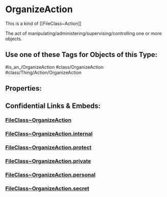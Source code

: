 ﻿---
limit: 9
mapWithTag: true
excludes: 
icon: link-2
version: "2.0"
tagNames:
  - class/OrganizeAction
  - class/Thing/Action/OrganizeAction
  - is_an_/OrganizeAction
  - schema-org/OrganizeAction
tags:
  - class/FileClass
  - class/OrganizeAction
  - "#is_an_/OrganizeAction"
  - class/Thing/Action/OrganizeAction
extends: FileClass~Thing/FileClass~Action
fields: []
---

# OrganizeAction
This is a kind of [[FileClass~Action]]

The act of manipulating/administering/supervising/controlling one or more objects.


## Use one of these Tags for Objects of this Type:

#is_an_/OrganizeAction
#class/OrganizeAction
#class/Thing/Action/OrganizeAction

## Properties:



## Confidential Links & Embeds: 

### [FileClass~OrganizeAction](/_public/fileClass/FileClass~Thing/FileClass~Action/FileClass~OrganizeAction.md) 

### [FileClass~OrganizeAction.internal](/_internal/fileClass/FileClass~Thing/FileClass~Action/FileClass~OrganizeAction.internal.md) 

### [FileClass~OrganizeAction.protect](/_protect/fileClass/FileClass~Thing/FileClass~Action/FileClass~OrganizeAction.protect.md) 

### [FileClass~OrganizeAction.private](/_private/fileClass/FileClass~Thing/FileClass~Action/FileClass~OrganizeAction.private.md) 

### [FileClass~OrganizeAction.personal](/_personal/fileClass/FileClass~Thing/FileClass~Action/FileClass~OrganizeAction.personal.md) 

### [FileClass~OrganizeAction.secret](/_secret/fileClass/FileClass~Thing/FileClass~Action/FileClass~OrganizeAction.secret.md) 
